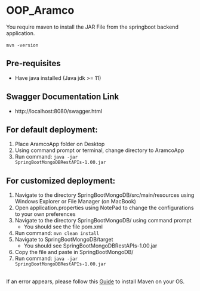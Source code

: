 # OOP_Aramco
 
You require maven to install the JAR File from the springboot backend application.
<br /><br />
<code>mvn -version</code>

## Pre-requisites
* Have java installed (Java jdk >= 11)

## Swagger Documentation Link
* http://localhost:8080/swagger.html

## For default deployment:
1. Place AramcoApp folder on Desktop
2. Using command prompt or terminal, change directory to AramcoApp
3. Run command: <code>java -jar SpringBootMongoDBRestAPIs-1.00.jar</code>

## For customized deployment:
1. Navigate to the directory SpringBootMongoDB/src/main/resources using Windows Explorer or File Manager (on MacBook)
2. Open application.properties using NotePad to change the configurations to your own preferences
3. Navigate to the directory SpringBootMongoDB/ using command prompt
   - You should see the file pom.xml
4. Run command: <code>mvn clean install</code>
5. Navigate to SpringBootMongoDB/target
   - You should see SpringBootMongoDBRestAPIs-1.00.jar
6. Copy the file and paste in SpringBootMongoDB/
7. Run command: <code>java -jar SpringBootMongoDBRestAPIs-1.00.jar</code>


<br /> If an error appears, please follow this <a href="https://www.baeldung.com/install-maven-on-windows-linux-mac">Guide</a> to install Maven on your OS.
